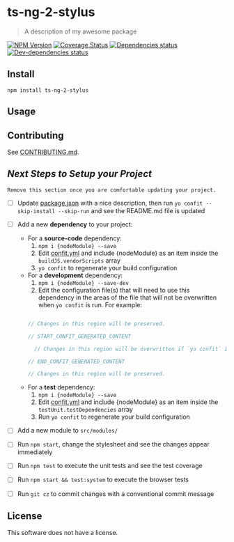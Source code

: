 <!--[RM_HEADING]-->
# ts-ng-2-stylus

<!--[]-->
<!--[RM_DESCRIPTION]-->
> A description of my awesome package

<!--[]-->

<!--[RM_BADGES]-->
[![NPM Version](https://img.shields.io/npm/v/ts-ng-2-stylus.svg?style=flat-square)](http://npm.im/ts-ng-2-stylus)
[![Coverage Status](https://coveralls.io/repos/github/entity/repo/badge.svg?branch=master)](https://coveralls.io/github/entity/repo?branch=master)
[![Dependencies status](https://david-dm.org//status.svg?theme=shields.io)](https://david-dm.org/#info=dependencies)
[![Dev-dependencies status](https://david-dm.org//dev-status.svg?theme=shields.io)](https://david-dm.org/#info=devDependencies)


<!--[]-->

<!--[RM_INSTALL]-->
## Install

    npm install ts-ng-2-stylus


<!--[]-->

## Usage

<!--[RM_CONTRIBUTING]-->
## Contributing

See [CONTRIBUTING.md](CONTRIBUTING.md).


<!--[]-->

<!--[RM_NEXT_STEPS]-->
## *Next Steps to Setup your Project*

    Remove this section once you are comfortable updating your project.

- [ ] Update [package.json](package.json) with a nice description, then run `yo confit --skip-install --skip-run` and see the README.md file is updated
- [ ] Add a new **dependency** to your project:
  - For a **source-code** dependency:
    1. `npm i {nodeModule} --save`
    1. Edit [confit.yml](confit.yml) and include {nodeModule} as an item inside the `buildJS.vendorScripts` array
    1. `yo confit` to regenerate your build configuration
  - For a **development** dependency:
    1. `npm i {nodeModule} --save-dev`
    1. Edit the configuration file(s) that will need to use this dependency in the areas of the file that will not be overwritten when `yo confit` is run.
     For example:
     ```js

     // Changes in this region will be preserved.

     // START_CONFIT_GENERATED_CONTENT

       // Changes in this region will be overwritten if `yo confit` is run again.

     // END_CONFIT_GENERATED_CONTENT

     // Changes in this region will be preserved.

     ```
  - For a **test** dependency:
    1. `npm i {nodeModule} --save`
    1. Edit [confit.yml](confit.yml) and include {nodeModule} as an item inside the `testUnit.testDependencies` array
    1. Run `yo confit` to regenerate your build configuration
- [ ] Add a new module to `src/modules/`
- [ ] Run `npm start`, change the stylesheet and see the changes appear immediately
- [ ] Run `npm test` to execute the unit tests and see the test coverage
- [ ] Run `npm start && test:system` to execute the browser tests
- [ ] Run `git cz` to commit changes with a conventional commit message


<!--[]-->

<!--[RM_LICENSE]-->
## License

This software does not have a license.


<!--[]-->

